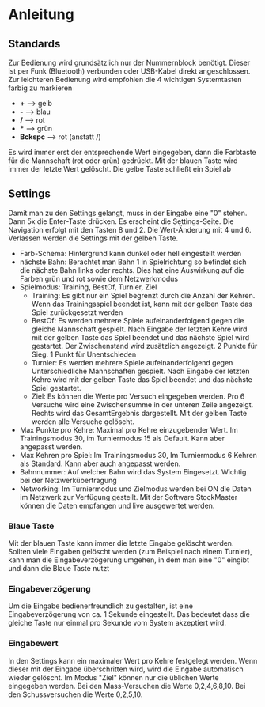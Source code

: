 # Anleitung

## Standards 
Zur Bedienung wird grundsätzlich nur der Nummernblock benötigt. Dieser ist per Funk (Bluetooth) verbunden oder USB-Kabel direkt angeschlossen. 
Zur leichteren Bedienung wird empfohlen die 4 wichtigen Systemtasten farbig zu markieren
- **+** --> gelb
- **-** --> blau
- **/** --> rot
- **\*** --> grün
- **Bckspc** --> rot (anstatt /)

Es wird immer erst der entsprechende Wert eingegeben, dann die Farbtaste für die Mannschaft (rot oder grün) gedrückt. 
Mit der blauen Taste wird immer der letzte Wert gelöscht.
Die gelbe Taste schließt ein Spiel ab

## Settings
Damit man zu den Settings gelangt, muss in der Eingabe eine "0" stehen. Dann 5x die Enter-Taste drücken. Es erscheint die Settings-Seite.
Die Navigation erfolgt mit den Tasten 8 und 2. Die Wert-Änderung mit 4 und 6. Verlassen werden die Settings mit der gelben Taste.

- Farb-Schema: Hintergrund kann dunkel oder hell eingestellt werden
- nächste Bahn: Berachtet man Bahn 1 in Spielrichtung so befindet sich die nächste Bahn links oder rechts. Dies hat eine Auswirkung auf die Farben grün und rot sowie dem Netzwerkmodus
- Spielmodus: Training, BestOf, Turnier, Ziel
	- Training: Es gibt nur ein Spiel begrenzt durch die Anzahl der Kehren. Wenn das Trainingsspiel beendet ist, kann mit der gelben Taste das Spiel zurückgesetzt werden
	- BestOf: Es werden mehrere Spiele aufeinanderfolgend gegen die gleiche Mannschaft gespielt. Nach Eingabe der letzten Kehre wird mit der gelben Taste das Spiel beendet und das nächste Spiel wird gestartet. Der Zwischenstand wird zusätzlich angezeigt. 2 Punkte für Sieg. 1 Punkt für Unentschieden
	- Turnier: Es werden mehrere Spiele aufeinanderfolgend gegen Unterschiedliche Mannschaften gespielt. Nach Eingabe der letzten Kehre wird mit der gelben Taste das Spiel beendet und das nächste Spiel gestartet. 
	- Ziel: Es können die Werte pro Versuch eingegeben werden. Pro 6 Versuche wird eine Zwischensumme in der unteren Zeile angezeigt. Rechts wird das GesamtErgebnis dargestellt. Mit der gelben Taste werden alle Versuche gelöscht.
- Max Punkte pro Kehre: Maximal pro Kehre einzugebender Wert. Im Trainingsmodus 30, im Turniermodus 15 als Default. Kann aber angepasst werden.
- Max Kehren pro Spiel: Im Trainingsmodus 30, Im Turniermodus 6 Kehren als Standard. Kann aber auch angepasst werden.
- Bahnnummer: Auf welcher Bahn wird das System Eingesetzt. Wichtig bei der Netzwerkübertragung
- Networking: Im Turniermodus und Zielmodus werden bei ON die Daten im Netzwerk zur Verfügung gestellt. Mit der Software StockMaster können die Daten empfangen und live ausgewertet werden.

### Blaue Taste
Mit der blauen Taste kann immer die letzte Eingabe gelöscht werden. Sollten viele Eingaben gelöscht werden (zum Beispiel nach einem Turnier), kann man die Eingabeverzögerung umgehen, in dem man eine "0" eingibt und dann die Blaue Taste nutzt

### Eingabeverzögerung
Um die Eingabe bedienerfreundlich zu gestalten, ist eine Eingabeverzögerung von ca. 1 Sekunde eingestellt. Das bedeutet dass die gleiche Taste nur einmal pro Sekunde vom System akzeptiert wird.

### Eingabewert
In den Settings kann ein maximaler Wert pro Kehre festgelegt werden. Wenn dieser mit der Eingabe überschritten wird, wird die Eingabe automatisch wieder gelöscht. 
Im Modus "Ziel" können nur die üblichen Werte eingegeben werden. Bei den Mass-Versuchen die Werte 0,2,4,6,8,10. Bei den Schussversuchen die Werte 0,2,5,10.


